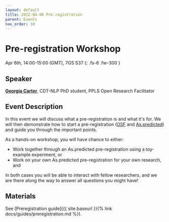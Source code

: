 ```yaml
---
layout: default
title: 2022-04-06 Pre-registration
parent: Events
nav_order: 10
---
```


# Pre-registration Workshop

Apr 6th, 14:00-15:00 (GMT), 7GS S37
{: .fs-6 .fw-300 }

## Speaker

[**Georgia Carter**](http://www.inf.ed.ac.uk/people/students/Georgia-Ann_Carter.html), CDT-NLP PhD student, PPLS Open Research Facilitator

## Event Description

In this event we will discuss what a pre-registration is and what it's for. We will then demonstrate how to start a pre-registration ([OSF](https://www.cos.io/initiatives/prereg) and [As.predicted](https://aspredicted.org/)) and guide you through the important points.

As a hands-on workshop, you will have chance to either:

- Work together through an As.predicted pre-registration using a toy-example experiment, or
- Work on your own As.predicted pre-registration for your own research, and

In both cases you will be able to interact with fellow researchers, and we are there along the way to answer all questions you might have!

## Materials

See [Preregistration guide]({{ site.baseurl }}{% link docs/guides/preregistration.md %}).
